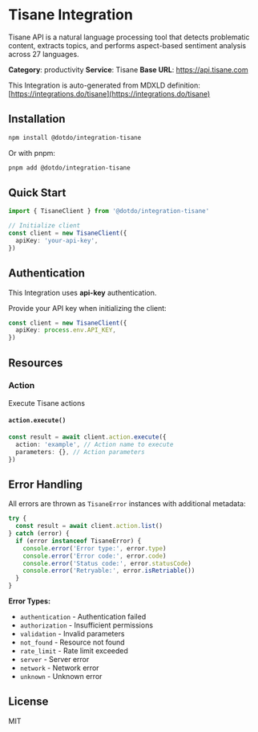 # Tisane Integration

Tisane API is a natural language processing tool that detects problematic content, extracts topics, and performs aspect-based sentiment analysis across 27 languages.

**Category**: productivity
**Service**: Tisane
**Base URL**: https://api.tisane.com

This Integration is auto-generated from MDXLD definition: [https://integrations.do/tisane](https://integrations.do/tisane)

## Installation

```bash
npm install @dotdo/integration-tisane
```

Or with pnpm:

```bash
pnpm add @dotdo/integration-tisane
```

## Quick Start

```typescript
import { TisaneClient } from '@dotdo/integration-tisane'

// Initialize client
const client = new TisaneClient({
  apiKey: 'your-api-key',
})
```

## Authentication

This Integration uses **api-key** authentication.

Provide your API key when initializing the client:

```typescript
const client = new TisaneClient({
  apiKey: process.env.API_KEY,
})
```

## Resources

### Action

Execute Tisane actions

#### `action.execute()`

```typescript
const result = await client.action.execute({
  action: 'example', // Action name to execute
  parameters: {}, // Action parameters
})
```

## Error Handling

All errors are thrown as `TisaneError` instances with additional metadata:

```typescript
try {
  const result = await client.action.list()
} catch (error) {
  if (error instanceof TisaneError) {
    console.error('Error type:', error.type)
    console.error('Error code:', error.code)
    console.error('Status code:', error.statusCode)
    console.error('Retryable:', error.isRetriable())
  }
}
```

**Error Types:**

- `authentication` - Authentication failed
- `authorization` - Insufficient permissions
- `validation` - Invalid parameters
- `not_found` - Resource not found
- `rate_limit` - Rate limit exceeded
- `server` - Server error
- `network` - Network error
- `unknown` - Unknown error

## License

MIT
